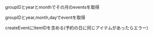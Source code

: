 groupIDとyearとmonthでその月のeventsを取得

groupIDとyear,month,dayでeventを取得

createEventにItemIDを含める(予約の日に同じアイテムがあったらエラー)